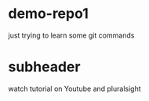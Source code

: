 # demo-repo1
just trying to learn some git commands 
# subheader
watch tutorial on Youtube and pluralsight
